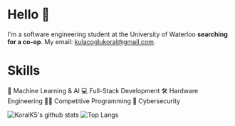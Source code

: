 # Hello 👋
I'm a software engineering student at the University of Waterloo **searching for a co-op**. My email: kulacoglukoral@gmail.com.

# Skills
🤖 Machine Learning & AI 💻 Full-Stack Development 🛠️ Hardware Engineering 👨‍💻 Competitive Programming 🔐 Cybersecurity

![KoralK5's github stats](https://github-readme-stats.vercel.app/api?username=KoralK5&show_icons=true&theme=gruvbox) ![Top Langs](https://github-readme-stats.vercel.app/api/top-langs/?username=KoralK5&show_icons=true&theme=gruvbox)
